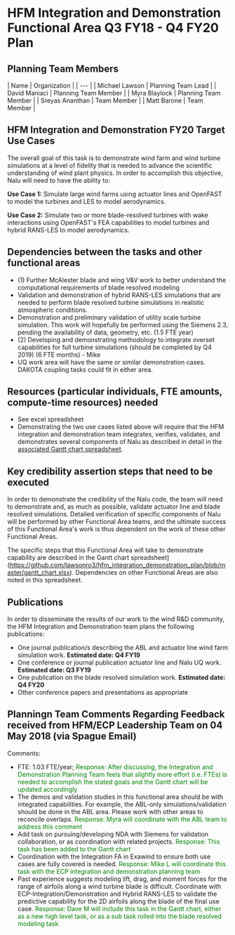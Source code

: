 # HFM Integration and Demonstration Functional Area Q3 FY18 - Q4 FY20 Plan
## Planning Team Members
| Name | Organization |
| --- |
| Michael Lawson | Planning Team Lead |
| David Maniaci | Planning Team Member |
| Myra Blaylock | Planning Team Member |
| Sreyas Ananthan | Team Member |
| Matt Barone | Team Member |

## HFM Integration and Demonstration FY20 Target Use Cases
The overall goal of this task is to demonstrate wind farm and wind turbine simulations at a level of fidelity that is needed to advance the scientific understanding of wind plant physics. In order to accomplish this objective, Nalu will need to have the ability to:

**Use Case 1:** Simulate large wind farms using actuator lines and OpenFAST to model the turbines and LES to model aerodynamics.

**Use Case 2:** Simulate two or more blade-resolved turbines with wake interactions using OpenFAST's FEA capabilities to model  turbines and hybrid RANS-LES to model aerodynamics.

## Dependencies between the tasks and other functional areas
* (1) Further McAlester blade and wing V&V work to better understand the computational requirements of blade resolved modeling
* Validation and demonstration of hybrid RANS-LES simulations that are needed to perform blade resolved turbine simulations in realistic atmospheric conditions.
* Demonstration and preliminary validation of utility scale turbine simulation. This work will hopefully be performed using the Siemens 2.3, pending the availability of data, geometry, etc. (1.5 FTE year)
* (2) Developing and demonstrating methodology to integrate overset capabilities for full turbine simulations (should be completed by Q4 2019) (6 FTE months) - Mike
* UQ work area will have the same or similar demonstration cases.  DAKOTA coupling tasks could fit in either area.

## Resources (particular individuals, FTE amounts, compute-time resources) needed
* See excel spreadsheet
* Demonstrating the two use cases listed above will require that the HFM integration and demonstration team integrates, verifies, validates, and demonstrates several components of Nalu as described in detail in the [associated Gantt chart spreadsheet](https://github.com/lawsonro3/hfm_integration_demonstration_plan/blob/master/gantt_chart.xlsx).

## Key credibility assertion steps that need to be executed
In order to demonstrate the credibility of the Nalu code, the team will need to demonstrate and, as much as possible, validate actuator line and blade resolved simulations. Detailed verification of specific components of Nalu will be performed by other Functional Area teams, and the ultimate success of this Functional Area's work is thus dependent on the work of these other Functional Areas.

The specific steps that this Functional Area will take to demonstrate capability are described in the Gantt chart spreadsheet](https://github.com/lawsonro3/hfm_integration_demonstration_plan/blob/master/gantt_chart.xlsx). Dependencies on other Functional Areas are also noted in this spreadsheet.

## Publications
In order to disseminate the results of our work to the wind R&D community, the HFM Integration and Demonstration team plans the following publications:
* One journal publication/s describing the ABL and actuator line wind farm simulation work. **Estimated date: Q4 FY19**
* One conference or journal publication actuator line and Nalu UQ work. **Estimated date: Q3 FY19**
* One publication on the blade resolved simulation work. **Estimated date: Q4 FY20**
* Other conference papers and presentations as appropriate

## Planningn Team Comments Regarding Feedback received from HFM/ECP Leadership Team on 04 May 2018 (via Spague Email)
Comments:
* FTE: 1.03 FTE/year; <span style="color:green"> Response: After discussing, the Integration and Demonstration Planning Team feels that slightly more effort (i.e. FTEs) is needed to accomplish the stated goals and the Gantt chart will be updated accordingly </span>
* The demos and validation studies in this functional area should be with integrated capabilities. For example, the ABL-only simulations/validation should be done in the ABL area. Please work with other areas to reconcile overlaps. <span style="color:green"> Response: Myra will coordinate with the ABL team to address this comment </span>
* Add task on pursuing/developing NDA with Siemens for validation collaboration, or as coordination with related projects. <span style="color:green"> Response: This task has been added to the Gantt chart  </span>
* Coordination with the Integration FA in Exawind to ensure both use cases are fully covered is needed. <span style="color:green"> Response: Mike L will coordinate this task with the ECP integration and demonstration planning team  </span>
* Past experience suggests modeling lift, drag, and moment forces for the range of airfoils along a wind turbine blade is difficult. Coordinate with ECP-Integration/Demonstration and Hybrid RANS-LES to validate the predictive capability for the 2D airfoils along the blade of the final use case. <span style="color:green"> Response: Dave M will include this task in the Gantt chart, either as a new high level task, or as a sub task rolled into the blade resolved modeling task  </span>
